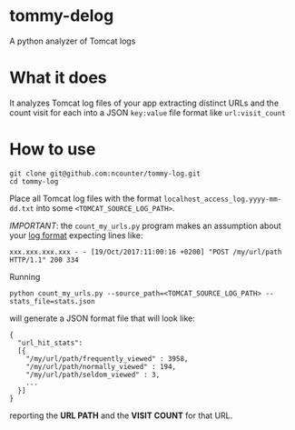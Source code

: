 # tommy-delog
A python analyzer of Tomcat logs



# What it does
It analyzes Tomcat log files of your app extracting distinct URLs and the count visit for each into a JSON `key:value` file format like `url:visit_count`



# How to use

```
git clone git@github.com:ncounter/tommy-log.git
cd tommy-log
```

Place all Tomcat log files with the format `localhost_access_log.yyyy-mm-dd.txt` into some `<TOMCAT_SOURCE_LOG_PATH>`.

*IMPORTANT*: the `count_my_urls.py` program makes an assumption about your [log format](https://github.com/ncounter/tommy-log/blob/master/count_my_urls.py#L34) expecting lines like:

`xxx.xxx.xxx.xxx - - [19/Oct/2017:11:00:16 +0200] "POST /my/url/path HTTP/1.1" 200 334`


Running

`python count_my_urls.py --source_path=<TOMCAT_SOURCE_LOG_PATH> --stats_file=stats.json`

will generate a JSON format file that will look like:
```
{
  "url_hit_stats":
  [{
    "/my/url/path/frequently_viewed" : 3958,
    "/my/url/path/normally_viewed" : 194,
    "/my/url/path/seldom_viewed" : 3,
    ...
  }]
}
```
reporting the **URL PATH** and the **VISIT COUNT** for that URL.
